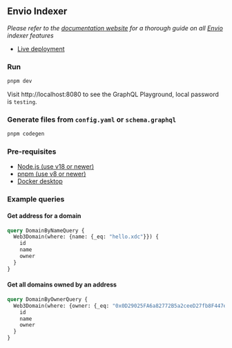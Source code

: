 ## Envio Indexer

*Please refer to the [documentation website](https://docs.envio.dev) for a thorough guide on all [Envio](https://envio.dev) indexer features*

- [Live deployment](https://envio.dev/app/enviodev/xdc-web3-domains)

### Run

```bash
pnpm dev
```

Visit http://localhost:8080 to see the GraphQL Playground, local password is `testing`.

### Generate files from `config.yaml` or `schema.graphql`

```bash
pnpm codegen
```

### Pre-requisites

- [Node.js (use v18 or newer)](https://nodejs.org/en/download/current)
- [pnpm (use v8 or newer)](https://pnpm.io/installation)
- [Docker desktop](https://www.docker.com/products/docker-desktop/)

### Example queries

#### Get address for a domain
```graphql
query DomainByNameQuery {
  Web3Domain(where: {name: {_eq: "hello.xdc"}}) {
    id
    name
    owner
  }
}
```

#### Get all domains owned by an address
```graphql
query DomainByOwnerQuery {
  Web3Domain(where: {owner: {_eq: "0x0D29025FA6a82772B5a2ceeD27fb8F447e846901"}}) {
    id
    name
    owner
  }
}
```